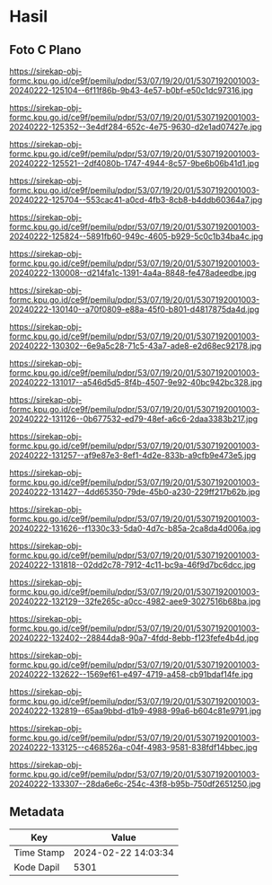 # Hasil

## Foto C Plano

https://sirekap-obj-formc.kpu.go.id/ce9f/pemilu/pdpr/53/07/19/20/01/5307192001003-20240222-125104--6f11f86b-9b43-4e57-b0bf-e50c1dc97316.jpg

https://sirekap-obj-formc.kpu.go.id/ce9f/pemilu/pdpr/53/07/19/20/01/5307192001003-20240222-125352--3e4df284-652c-4e75-9630-d2e1ad07427e.jpg

https://sirekap-obj-formc.kpu.go.id/ce9f/pemilu/pdpr/53/07/19/20/01/5307192001003-20240222-125521--2df4080b-1747-4944-8c57-9be6b06b41d1.jpg

https://sirekap-obj-formc.kpu.go.id/ce9f/pemilu/pdpr/53/07/19/20/01/5307192001003-20240222-125704--553cac41-a0cd-4fb3-8cb8-b4ddb60364a7.jpg

https://sirekap-obj-formc.kpu.go.id/ce9f/pemilu/pdpr/53/07/19/20/01/5307192001003-20240222-125824--5891fb60-949c-4605-b929-5c0c1b34ba4c.jpg

https://sirekap-obj-formc.kpu.go.id/ce9f/pemilu/pdpr/53/07/19/20/01/5307192001003-20240222-130008--d214fa1c-1391-4a4a-8848-fe478adeedbe.jpg

https://sirekap-obj-formc.kpu.go.id/ce9f/pemilu/pdpr/53/07/19/20/01/5307192001003-20240222-130140--a70f0809-e88a-45f0-b801-d4817875da4d.jpg

https://sirekap-obj-formc.kpu.go.id/ce9f/pemilu/pdpr/53/07/19/20/01/5307192001003-20240222-130302--6e9a5c28-71c5-43a7-ade8-e2d68ec92178.jpg

https://sirekap-obj-formc.kpu.go.id/ce9f/pemilu/pdpr/53/07/19/20/01/5307192001003-20240222-131017--a546d5d5-8f4b-4507-9e92-40bc942bc328.jpg

https://sirekap-obj-formc.kpu.go.id/ce9f/pemilu/pdpr/53/07/19/20/01/5307192001003-20240222-131126--0b677532-ed79-48ef-a6c6-2daa3383b217.jpg

https://sirekap-obj-formc.kpu.go.id/ce9f/pemilu/pdpr/53/07/19/20/01/5307192001003-20240222-131257--af9e87e3-8ef1-4d2e-833b-a9cfb9e473e5.jpg

https://sirekap-obj-formc.kpu.go.id/ce9f/pemilu/pdpr/53/07/19/20/01/5307192001003-20240222-131427--4dd65350-79de-45b0-a230-229ff217b62b.jpg

https://sirekap-obj-formc.kpu.go.id/ce9f/pemilu/pdpr/53/07/19/20/01/5307192001003-20240222-131626--f1330c33-5da0-4d7c-b85a-2ca8da4d006a.jpg

https://sirekap-obj-formc.kpu.go.id/ce9f/pemilu/pdpr/53/07/19/20/01/5307192001003-20240222-131818--02dd2c78-7912-4c11-bc9a-46f9d7bc6dcc.jpg

https://sirekap-obj-formc.kpu.go.id/ce9f/pemilu/pdpr/53/07/19/20/01/5307192001003-20240222-132129--32fe265c-a0cc-4982-aee9-3027516b68ba.jpg

https://sirekap-obj-formc.kpu.go.id/ce9f/pemilu/pdpr/53/07/19/20/01/5307192001003-20240222-132402--28844da8-90a7-4fdd-8ebb-f123fefe4b4d.jpg

https://sirekap-obj-formc.kpu.go.id/ce9f/pemilu/pdpr/53/07/19/20/01/5307192001003-20240222-132622--1569ef61-e497-4719-a458-cb91bdaf14fe.jpg

https://sirekap-obj-formc.kpu.go.id/ce9f/pemilu/pdpr/53/07/19/20/01/5307192001003-20240222-132819--65aa9bbd-d1b9-4988-99a6-b604c81e9791.jpg

https://sirekap-obj-formc.kpu.go.id/ce9f/pemilu/pdpr/53/07/19/20/01/5307192001003-20240222-133125--c468526a-c04f-4983-9581-838fdf14bbec.jpg

https://sirekap-obj-formc.kpu.go.id/ce9f/pemilu/pdpr/53/07/19/20/01/5307192001003-20240222-133307--28da6e6c-254c-43f8-b95b-750df2651250.jpg


## Metadata

| Key        | Value               |
| ---------- | ------------------- |
| Time Stamp | 2024-02-22 14:03:34 |
| Kode Dapil | 5301                |




